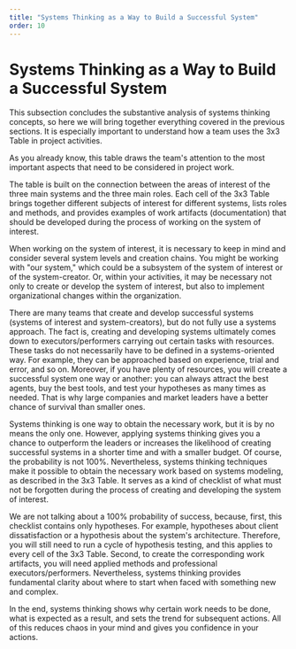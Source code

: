 ```yaml
---
title: "Systems Thinking as a Way to Build a Successful System"
order: 10
---
```


# Systems Thinking as a Way to Build a Successful System

This subsection concludes the substantive analysis of systems thinking concepts, so here we will bring together everything covered in the previous sections. It is especially important to understand how a team uses the 3x3 Table in project activities.

As you already know, this table draws the team's attention to the most important aspects that need to be considered in project work.

The table is built on the connection between the areas of interest of the three main systems and the three main roles. Each cell of the 3x3 Table brings together different subjects of interest for different systems, lists roles and methods, and provides examples of work artifacts (documentation) that should be developed during the process of working on the system of interest.

When working on the system of interest, it is necessary to keep in mind and consider several system levels and creation chains. You might be working with "our system," which could be a subsystem of the system of interest or of the system-creator. Or, within your activities, it may be necessary not only to create or develop the system of interest, but also to implement organizational changes within the organization.

There are many teams that create and develop successful systems (systems of interest and system-creators), but do not fully use a systems approach. The fact is, creating and developing systems ultimately comes down to executors/performers carrying out certain tasks with resources. These tasks do not necessarily have to be defined in a systems-oriented way. For example, they can be approached based on experience, trial and error, and so on. Moreover, if you have plenty of resources, you will create a successful system one way or another: you can always attract the best agents, buy the best tools, and test your hypotheses as many times as needed. That is why large companies and market leaders have a better chance of survival than smaller ones.

Systems thinking is one way to obtain the necessary work, but it is by no means the only one. However, applying systems thinking gives you a chance to outperform the leaders or increases the likelihood of creating successful systems in a shorter time and with a smaller budget. Of course, the probability is not 100%. Nevertheless, systems thinking techniques make it possible to obtain the necessary work based on systems modeling, as described in the 3x3 Table. It serves as a kind of checklist of what must not be forgotten during the process of creating and developing the system of interest.

We are not talking about a 100% probability of success, because, first, this checklist contains only hypotheses. For example, hypotheses about client dissatisfaction or a hypothesis about the system's architecture. Therefore, you will still need to run a cycle of hypothesis testing, and this applies to every cell of the 3x3 Table. Second, to create the corresponding work artifacts, you will need applied methods and professional executors/performers. Nevertheless, systems thinking provides fundamental clarity about where to start when faced with something new and complex.

In the end, systems thinking shows why certain work needs to be done, what is expected as a result, and sets the trend for subsequent actions. All of this reduces chaos in your mind and gives you confidence in your actions.